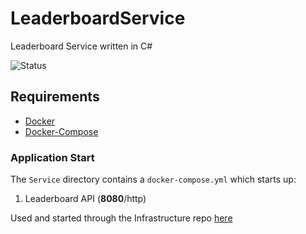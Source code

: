 # LeaderboardService
Leaderboard Service written in C#

![Status](https://github.com/terepaii/LeaderboardService/workflows/.NET/badge.svg)

## Requirements
- [Docker](https://docs.docker.com/get-docker/)
- [Docker-Compose](https://docs.docker.com/compose/install/)

### Application Start
The `Service` directory contains a `docker-compose.yml` which starts up:
1. Leaderboard API (**8080**/http)

Used and started through the Infrastructure repo [here](https://github.com/terepaii/Infrastructure)
